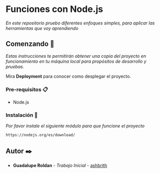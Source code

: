 # Funciones con Node.js
_En este repositorio pruebo diferentes enfoques simples, para aplicar las herramientas que voy aprendiendo_


## Comenzando 🚀

_Estas instrucciones te permitirán obtener una copia del proyecto en funcionamiento en tu máquina local para propósitos de desarrollo y pruebas._

Mira **Deployment** para conocer como desplegar el proyecto.


### Pre-requisitos 📋

* Node.js


### Instalación 🔧

_Por favor instale el siguiente módulo para que funcione el proyecto_

```
https://nodejs.org/es/download/
```


## Autor ✒️

* **Guadalupe Roldan** - *Trabajo Inicial* - [ashbrith](https://github.com/ashbrith)
